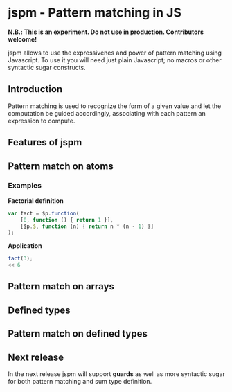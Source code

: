 jspm - Pattern matching in JS
=============================

**N.B.: This is an experiment. Do not use in production. Contributors welcome!**

jspm allows to use the expressivenes and power of pattern matching using Javascript. To use it you will
need just plain Javascript; no macros or other syntactic sugar constructs.

Introduction
------------
Pattern matching is used to recognize the form of a given value and let the computation be guided accordingly, associating with each pattern an expression to compute.

Features of jspm
----------------

Pattern match on atoms
----------------------
### Examples

**Factorial definition**
``` javascript
var fact = $p.function(
    [0, function () { return 1 }],
    [$p.$, function (n) { return n * (n - 1) }]
);
```

**Application**
``` javascript
fact(3);
<< 6
```

Pattern match on arrays
-----------------------

Defined types
-------------

Pattern match on defined types
------------------------------

Next release
------------
In the next release jspm will support **guards** as well as more syntactic sugar for both pattern matching and
sum type definition.